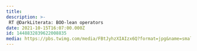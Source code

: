 ```yaml
---
title: 
description: >-
 RT @DarkLiterata: BOO-lean operators
date: 2021-10-15T16:07:00.000Z
id: 1448832839622008835
media: https://pbs.twimg.com/media/FBtJyhzXIAIzx6Q?format=jpg&name=small
---
```

